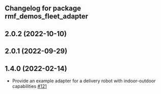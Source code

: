 ## Changelog for package rmf_demos_fleet_adapter

2.0.2 (2022-10-10)
------------------

2.0.1 (2022-09-29)
------------------

1.4.0 (2022-02-14)
------------------
* Provide an example adapter for a delivery robot with indoor-outdoor capabilities [#121](https://github.com/open-rmf/rmf_demos/pull/121)

